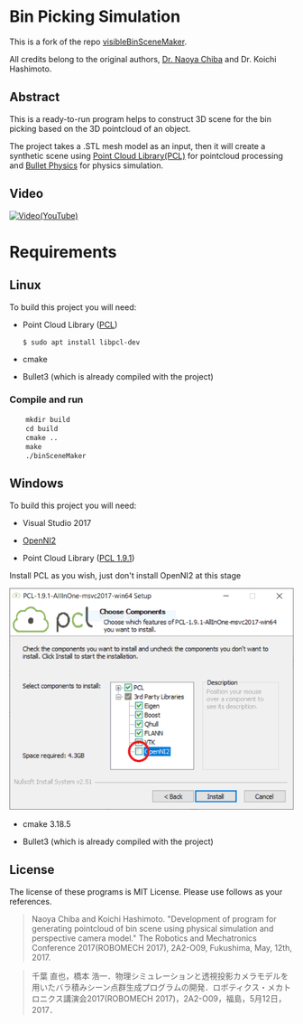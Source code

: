 # Bin Picking Simulation

This is a fork of the repo [visibleBinSceneMaker](https://github.com/naoya-chiba/visibleBinSceneMaker).

All credits belong to the original authors, [Dr. Naoya Chiba](https://github.com/naoya-chiba) and Dr. Koichi Hashimoto.

## Abstract
This is a ready-to-run program helps to construct 3D scene for the bin picking based on the 3D pointcloud of an object. 

The project takes a .STL mesh model as an input, then it will create a synthetic scene using [Point Cloud Library(PCL)](http://pointclouds.org/) for pointcloud processing and [Bullet Physics](http://bulletphysics.org/wordpress/) for physics simulation.

## Video
[![Video(YouTube)](https://img.youtube.com/vi/v7mqrS9xTY4/0.jpg)](https://youtu.be/v7mqrS9xTY4)

# Requirements

## Linux

To build this project you will need:

* Point Cloud Library ([PCL](https://pointclouds.org/downloads/#linux)) 
    ```
    $ sudo apt install libpcl-dev

* cmake

* Bullet3 (which is already compiled with the project)


### Compile and run
```
    mkdir build
    cd build
    cmake ..
    make
    ./binSceneMaker
```


## Windows
To build this project you will need:

* Visual Studio 2017

* [OpenNI2](https://s3.amazonaws.com/com.occipital.openni/OpenNI-Windows-x64-2.2.0.33.zip) 

* Point Cloud Library ([PCL 1.9.1](https://github.com/PointCloudLibrary/pcl/releases/download/pcl-1.9.1/PCL-1.9.1-AllInOne-msvc2017-win64.exe)) 

Install PCL as you wish, just don't install OpenNI2 at this stage


![Result](https://github.com/ktgiahieu/BinPickingSimulation/blob/master/images/PCL.png)

* cmake 3.18.5

* Bullet3 (which is already compiled with the project)

## License

The license of these programs is MIT License.
Please use follows as your references.

> Naoya Chiba and Koichi Hashimoto. "Development of program for generating pointcloud of bin scene using physical simulation and perspective camera model." The Robotics and Mechatronics Conference 2017(ROBOMECH 2017), 2A2-O09, Fukushima, May, 12th, 2017.

> 千葉 直也，橋本 浩一．物理シミュレーションと透視投影カメラモデルを用いたバラ積みシーン点群生成プログラムの開発．ロボティクス・メカトロニクス講演会2017(ROBOMECH 2017)，2A2-O09，福島，5月12日，2017．
